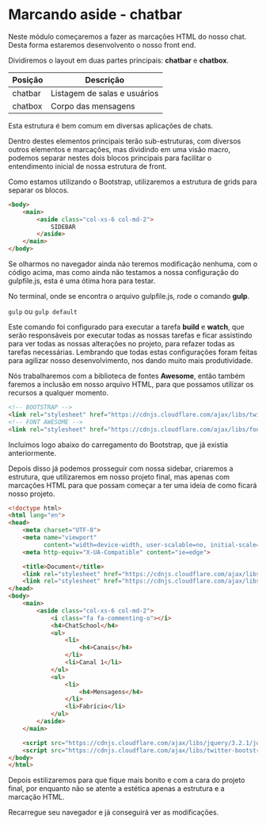 # Marcando aside - chatbar

Neste módulo começaremos a fazer as marcações HTML do nosso chat. Desta forma estaremos desenvolvento o nosso front end.

Dividiremos o layout em duas partes principais: **chatbar** e **chatbox**.


| Posição | Descrição |
| ------- | --------- |
| chatbar | Listagem de salas e usuários |
| chatbox | Corpo das mensagens |

Esta estrutura é bem comum em diversas aplicações de chats.

Dentro destes elementos principais terão sub-estruturas, com diversos outros elementos e marcações, mas dividindo em uma visão macro, podemos separar nestes dois blocos principais para facilitar o entendimento inicial de nossa estrutura de front.

Como estamos utilizando o Bootstrap, utilizaremos a estrutura de grids para separar os blocos.

```html
<body>
	<main>
		<aside class="col-xs-6 col-md-2">
			SIDEBAR
		</aside>
	</main>
</body>
```

Se olharmos no navegador ainda não teremos modificação nenhuma, com o código acima, mas como ainda não testamos a nossa configuração do gulpfile.js, esta é uma ótima hora para testar.

No terminal, onde se encontra o arquivo gulpfile.js, rode o comando **gulp**.

`gulp` ou `gulp default`

Este comando foi configurado para executar a tarefa **build** e **watch**, que serão responsáveis por executar todas as nossas tarefas e ficar assistindo para ver todas as nossas alterações no projeto, para refazer todas as tarefas necessárias. Lembrando que todas estas configurações foram feitas para agilizar nosso desenvolvimento, nos dando muito mais produtividade.

Nós trabalharemos com a biblioteca de fontes **Awesome**, então também faremos a inclusão em nosso arquivo HTML, para que possamos utilizar os recursos a qualquer momento.

```html
<!-- BOOTSTRAP -->
<link rel="stylesheet" href="https://cdnjs.cloudflare.com/ajax/libs/twitter-bootstrap/3.3.7/css/bootstrap.min.css">
<!-- FONT AWESOME -->
<link rel="stylesheet" href="https://cdnjs.cloudflare.com/ajax/libs/font-awesome/4.7.0/css/font-awesome.css">
```

Incluimos logo abaixo do carregamento do Bootstrap, que já existia anteriormente.

Depois disso já podemos prosseguir com nossa sidebar, criaremos a estrutura, que utilizaremos em nosso projeto final, mas apenas com marcações HTML para que possam começar a ter uma ideia de como ficará nosso projeto.

```html
<!doctype html>
<html lang="en">
<head>
    <meta charset="UTF-8">
    <meta name="viewport"
          content="width=device-width, user-scalable=no, initial-scale=1.0, maximum-scale=1.0, minimum-scale=1.0">
    <meta http-equiv="X-UA-Compatible" content="ie=edge">

    <title>Document</title>
    <link rel="stylesheet" href="https://cdnjs.cloudflare.com/ajax/libs/twitter-bootstrap/3.3.7/css/bootstrap.min.css">
    <link rel="stylesheet" href="https://cdnjs.cloudflare.com/ajax/libs/font-awesome/4.7.0/css/font-awesome.css">
</head>
<body>
    <main>
        <aside class="col-xs-6 col-md-2">
            <i class="fa fa-commenting-o"></i>
            <h4>ChatSchool</h4>
            <ul>
                <li>
                    <h4>Canais</h4>
                </li>
                <li>Canal 1</li>
            </ul>
            <ul>
                <li>
                    <h4>Mensagens</h4>
                </li>
                <li>Fabrício</li>
            </ul>
        </aside>
    </main>

	<script src="https://cdnjs.cloudflare.com/ajax/libs/jquery/3.2.1/jquery.min.js"></script>
	<script src="https://cdnjs.cloudflare.com/ajax/libs/twitter-bootstrap/3.3.7/js/bootstrap.min.js"></script>
</body>
</html>
```

Depois estilizaremos para que fique mais bonito e com a cara do projeto final, por enquanto não se atente a estética apenas a estrutura e a marcação HTML.

Recarregue seu navegador e já conseguirá ver as modificações.